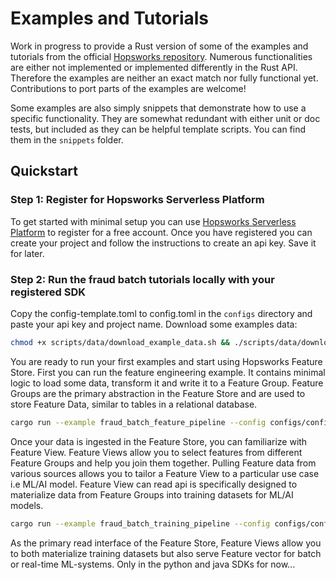 # Examples and Tutorials

Work in progress to provide a Rust version of some of the examples and tutorials from the official [Hopsworks repository](https://github.com/logicalclocks/hopsworks-tutorials). Numerous functionalities are either not implemented or implemented differently in the Rust API. Therefore the examples are neither an exact match nor fully functional yet. Contributions to port parts of the examples are welcome!

Some examples are also simply snippets that demonstrate how to use a specific functionality. They are somewhat redundant with either unit or doc tests, but included as they can be helpful template scripts. You can find them in the `snippets` folder.

## Quickstart

### Step 1: Register for Hopsworks Serverless Platform

To get started with minimal setup you can use [Hopsworks Serverless Platform](https://app.hopsworks.ai/) to register for a free account. Once you have registered you can create your project and follow the instructions to create an api key. Save it for later.

### Step 2: Run the fraud batch tutorials locally with your registered SDK

Copy the config-template.toml to config.toml in the `configs` directory and paste your api key and project name. Download some examples data:

```bash
chmod +x scripts/data/download_example_data.sh && ./scripts/data/download_example_data.sh
```

You are ready to run your first examples and start using Hopsworks Feature Store. First you can run the feature engineering example. It contains minimal logic to load some data, transform it and write it to a Feature Group. Feature Groups are the primary abstraction in the Feature Store and are used to store Feature Data, similar to tables in a relational database.

```bash
cargo run --example fraud_batch_feature_pipeline --config configs/config.toml
```

Once your data is ingested in the Feature Store, you can familiarize with Feature View. Feature Views allow you to select features from different Feature Groups and help you join them together. Pulling Feature data from various sources allows you to tailor a Feature View to a particular use case i.e ML/AI model. Feature View can read api is specifically designed to materialize data from Feature Groups into training datasets for ML/AI models.

```bash
cargo run --example fraud_batch_training_pipeline --config configs/config.toml
```

As the primary read interface of the Feature Store, Feature Views allow you to both materialize training datasets but also serve Feature vector for batch or real-time ML-systems. Only in the python and java SDKs for now...
